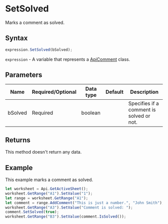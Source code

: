 # SetSolved

Marks a comment as solved.

## Syntax

```javascript
expression.SetSolved(bSolved);
```

`expression` - A variable that represents a [ApiComment](../ApiComment.md) class.

## Parameters

| **Name** | **Required/Optional** | **Data type** | **Default** | **Description** |
| ------------- | ------------- | ------------- | ------------- | ------------- |
| bSolved | Required | boolean |  | Specifies if a comment is solved or not. |

## Returns

This method doesn't return any data.

## Example

This example marks a comment as solved.

```javascript editor-xlsx
let worksheet = Api.GetActiveSheet();
worksheet.GetRange("A1").SetValue("1");
let range = worksheet.GetRange("A1");
let comment = range.AddComment("This is just a number.", "John Smith");
worksheet.GetRange("A3").SetValue("Comment is solved: ");
comment.SetSolved(true);
worksheet.GetRange("B3").SetValue(comment.IsSolved());
```
